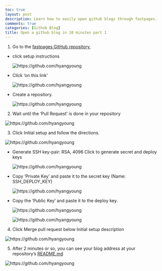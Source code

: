 ```yaml
---
toc: true
layout: post
description: Learn how to easily open github blogs through fastpages.
comments: true
categories: [Github Blog]
title: Open a github blog in 10 minutes part 1
---
```


1. Go to the [fastpages GitHub repository](https://github.com/fastai/fastpages), 

- click setup instructions 

  ![]({{site.baseurl}}/images/2022-04-2-github_blog.md_1.png "https://github.com/hyangyoung")

- Click ‘on this link’

  ![]({{site.baseurl}}/images/2022-04-2-github_blog.md_2.png "https://github.com/hyangyoung")

- Create a repository.

  ![]({{site.baseurl}}/images/2022-04-2-github_blog.md_3.png "https://github.com/hyangyoung")

2. Wait until the ‘Pull Request’ is done in your repository 

![]({{site.baseurl}}/images/2022-04-2-github_blog.md_4.png "https://github.com/hyangyoung")

3. Click Initial setup and follow the directions.

![]({{site.baseurl}}/images/2022-04-2-github_blog.md_5.png "https://github.com/hyangyoung")


- Generate SSH key-pair: RSA, 4096 Click to generate secret and deploy keys
    
    ![]({{site.baseurl}}/images/2022-04-2-github_blog.md_6.png "https://github.com/hyangyoung")

    
- Copy ‘Private Key’ and paste it to the secret key (Name: SSH_DEPLOY_KEY)
    
    ![]({{site.baseurl}}/images/2022-04-2-github_blog.md_7.png "https://github.com/hyangyoung")

    
- Copy the ‘Public Key’ and paste it to the deploy key.
    
    ![]({{site.baseurl}}/images/2022-04-2-github_blog.md_8.png "https://github.com/hyangyoung")
    
    ![]({{site.baseurl}}/images/2022-04-2-github_blog.md_9.png "https://github.com/hyangyoung")

    

4. Click Merge pull request below Initial setup description

![]({{site.baseurl}}/images/2022-04-2-github_blog.md_10.png "https://github.com/hyangyoung")


5. After 2 minutes or so, you can see your blog address at your repository’s [README.md](http://README.md)

![]({{site.baseurl}}/images/2022-04-2-github_blog.md_11.png "https://github.com/hyangyoung")
